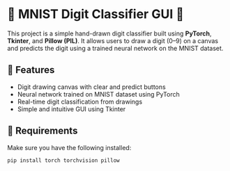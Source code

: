 # 🧠 MNIST Digit Classifier GUI 🎨

This project is a simple hand-drawn digit classifier built using **PyTorch**, **Tkinter**, and **Pillow (PIL)**. It allows users to draw a digit (0–9) on a canvas and predicts the digit using a trained neural network on the MNIST dataset.

## 🚀 Features

- Digit drawing canvas with clear and predict buttons
- Neural network trained on MNIST dataset using PyTorch
- Real-time digit classification from drawings
- Simple and intuitive GUI using Tkinter

## 🧰 Requirements

Make sure you have the following installed:

```bash
pip install torch torchvision pillow
